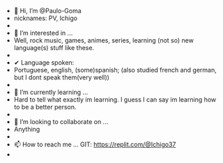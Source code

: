- 👋 Hi, I’m @Paulo-Goma
- nicknames: PV, Ichigo
- 
- 👀 I’m interested in ...
- Well, rock music, games, animes, series, learning (not so) new language(s) stuff like these.
- 
- ✔ Language spoken:
- Portuguese, english, (some)spanish; (also studied french and german, but I dont speak them(very well))
- 
- 🌱 I’m currently learning ...
- Hard to tell what exactly im learning. I guess I can say im learning how to be a better person.
- 
- 💞️ I’m looking to collaborate on ...
- Anything
- 
- 📫 How to reach me ...
GIT: https://replit.com/@Ichigo37
- 

<!---
Paulo-Goma/Paulo-Goma is a ✨ special ✨ repository because its `README.md` (this file) appears on your GitHub profile.
You can click the Preview link to take a look at your changes.
--->
